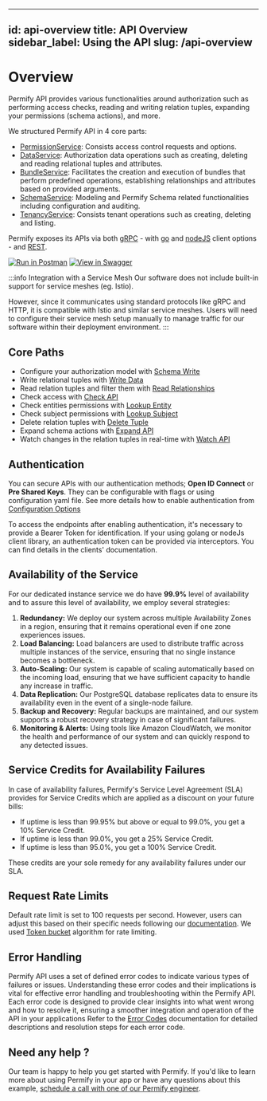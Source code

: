  ---
id: api-overview
title: API Overview
sidebar_label: Using the API
slug: /api-overview
---

# Overview

Permify API provides various functionalities around authorization such as performing access checks, reading and writing relation tuples, expanding your permissions (schema actions), and more.

We structured Permify API in 4 core parts:

- [PermissionService]: Consists access control requests and options.
- [DataService]: Authorization data operations such as creating, deleting and reading relational tuples and attributes.
- [BundleService]: Facilitates the creation and execution of bundles that perform predefined operations, establishing relationships and attributes based on provided arguments.
- [SchemaService]: Modeling and Permify Schema related functionalities including configuration and auditing.
- [TenancyService]: Consists tenant operations such as creating, deleting and listing.

Permify exposes its APIs via both [gRPC](https://buf.build/permifyco/permify/docs/main:base.v1) - with [go] and [nodeJS] client options - and [REST](https://restfulapi.net/).

[PermissionService]: ./permission
[DataService]: ./data
[BundleService]: ./bundle
[SchemaService]: ./schema
[TenancyService]: ./tenancy
[go]: https://github.com/Permify/permify-go
[nodeJS]: https://github.com/Permify/permify-node

[![Run in Postman](https://run.pstmn.io/button.svg)](https://www.postman.com/permify-dev/workspace/permify/collection)
[![View in Swagger](http://jessemillar.github.io/view-in-swagger-button/button.svg)](https://permify.github.io/permify-swagger/)


:::info Integration with a Service Mesh
Our software does not include built-in support for service meshes (eg. Istio). 

However, since it communicates using standard protocols like gRPC and HTTP, it is compatible with Istio and similar service meshes. Users will need to configure their service mesh setup manually to manage traffic for our software within their deployment environment.
:::

## Core Paths

- Configure your authorization model with [Schema Write](./api-overview/schema/write-schema.md)
- Write relational tuples with [Write Data](./api-overview/data/write-data.md)
- Read relation tuples and filter them with [Read Relationships](./api-overview/data/read-relationships.md)
- Check access with [Check API](./api-overview/permission/check-api.md)
- Check entities permissions with [Lookup Entity](./api-overview/permission/lookup-entity.md)
- Check subject permissions with [Lookup Subject](./api-overview/permission/lookup-subject.md)
- Delete relation tuples with [Delete Tuple](./api-overview/data/delete-data.md)
- Expand schema actions with [Expand API](./api-overview/permission/expand-api.md)
- Watch changes in the relation tuples in real-time with [Watch API](./api-overview/watch/watch-changes.md)

## Authentication

You can secure APIs with our authentication methods; **Open ID Connect** or **Pre Shared Keys**. They can be configurable with flags or using configuration yaml file. See more details how to enable authentication from [Configuration Options](../reference/configuration)

To access the endpoints after enabling authentication, it's necessary to provide a Bearer Token for identification. If your using golang or nodeJs client library, an authentication token can be provided via interceptors. You can find details in the clients' documentation.

## Availability of the Service

For our dedicated instance service we do have **99.9%** level of availability and to assure this level of availability, we employ several strategies:

1. **Redundancy:** We deploy our system across multiple Availability Zones in a region, ensuring that it remains operational even if one zone experiences issues.
2. **Load Balancing:** Load balancers are used to distribute traffic across multiple instances of the service, ensuring that no single instance becomes a bottleneck.
3. **Auto-Scaling:** Our system is capable of scaling automatically based on the incoming load, ensuring that we have sufficient capacity to handle any increase in traffic.
4. **Data Replication:** Our PostgreSQL database replicates data to ensure its availability even in the event of a single-node failure.
5. **Backup and Recovery:** Regular backups are maintained, and our system supports a robust recovery strategy in case of significant failures.
6. **Monitoring & Alerts:** Using tools like Amazon CloudWatch, we monitor the health and performance of our system and can quickly respond to any detected issues.

## Service Credits for Availability Failures

In case of availability failures, Permify's Service Level Agreement (SLA) provides for Service Credits which are applied as a discount on your future bills:

- If uptime is less than 99.95% but above or equal to 99.0%, you get a 10% Service Credit.
- If uptime is less than 99.0%, you get a 25% Service Credit.
- If uptime is less than 95.0%, you get a 100% Service Credit.

These credits are your sole remedy for any availability failures under our SLA.

## Request Rate Limits

Default rate limit is set to 100 requests per second. However, users can adjust this based on their specific needs following our [documentation](https://docs.permify.co/docs/reference/configuration). We used [Token bucket](https://en.wikipedia.org/wiki/Token_bucket) algorithm for rate limiting.

## Error Handling

Permify API uses a set of defined error codes to indicate various types of failures or issues. 
Understanding these error codes and their implications is vital for effective error handling and troubleshooting within the Permify API. 
Each error code is designed to provide clear insights into what went wrong and how to resolve it, ensuring a smoother integration and operation of the API in your applications
Refer to the [Error Codes](https://github.com/Permify/permify/blob/master/proto/base/v1/errors.proto) documentation for detailed descriptions and resolution steps for each error code.


## Need any help ?

Our team is happy to help you get started with Permify. If you'd like to learn more about using Permify in your app or have any questions about this example, [schedule a call with one of our Permify engineer](https://meetings-eu1.hubspot.com/ege-aytin/call-with-an-expert).
